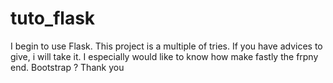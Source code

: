 # tuto_flask
I begin to use Flask. This project is a multiple of tries.
If you have advices to give, i will take it.
I especially would like to know how make fastly the frpny end. Bootstrap ?
Thank you
